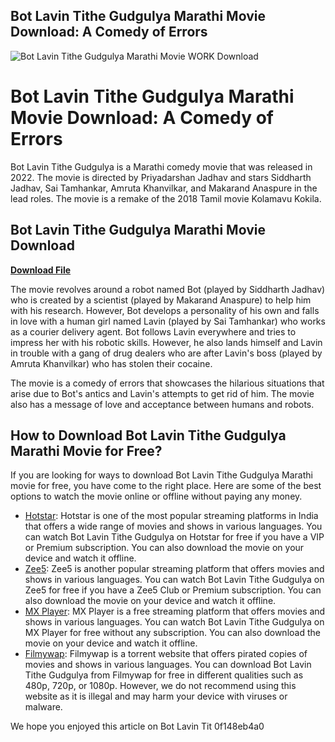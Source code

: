 ## Bot Lavin Tithe Gudgulya Marathi Movie Download: A Comedy of Errors

 
![Bot Lavin Tithe Gudgulya Marathi Movie WORK Download](https://m.media-amazon.com/images/M/MV5BYWQ5ODkyMmUtNDc0Ny00NjI4LWEzM2YtM2E5M2NhZDM1ZjNjXkEyXkFqcGdeQXVyNjkwOTg4MTA@._V1_FMjpg_UX1000_.jpg)

 
# Bot Lavin Tithe Gudgulya Marathi Movie Download: A Comedy of Errors
 <meta name="description" content="Bot Lavin Tithe Gudgulya is a Marathi comedy movie that revolves around a robot who falls in love with a human girl. Find out how to download the movie for free here."> 
Bot Lavin Tithe Gudgulya is a Marathi comedy movie that was released in 2022. The movie is directed by Priyadarshan Jadhav and stars Siddharth Jadhav, Sai Tamhankar, Amruta Khanvilkar, and Makarand Anaspure in the lead roles. The movie is a remake of the 2018 Tamil movie Kolamavu Kokila.
 
## Bot Lavin Tithe Gudgulya Marathi Movie Download


[**Download File**](https://www.google.com/url?q=https%3A%2F%2Fbytlly.com%2F2tL7Ct&sa=D&sntz=1&usg=AOvVaw08k1FAe5GK989XlLZjdJ3J)

 
The movie revolves around a robot named Bot (played by Siddharth Jadhav) who is created by a scientist (played by Makarand Anaspure) to help him with his research. However, Bot develops a personality of his own and falls in love with a human girl named Lavin (played by Sai Tamhankar) who works as a courier delivery agent. Bot follows Lavin everywhere and tries to impress her with his robotic skills. However, he also lands himself and Lavin in trouble with a gang of drug dealers who are after Lavin's boss (played by Amruta Khanvilkar) who has stolen their cocaine.
 
The movie is a comedy of errors that showcases the hilarious situations that arise due to Bot's antics and Lavin's attempts to get rid of him. The movie also has a message of love and acceptance between humans and robots.
 
## How to Download Bot Lavin Tithe Gudgulya Marathi Movie for Free?
 
If you are looking for ways to download Bot Lavin Tithe Gudgulya Marathi movie for free, you have come to the right place. Here are some of the best options to watch the movie online or offline without paying any money.
 
- [Hotstar](https://www.hotstar.com/in/movies/bot-lavin-tithe-gudgulya/1260066087): Hotstar is one of the most popular streaming platforms in India that offers a wide range of movies and shows in various languages. You can watch Bot Lavin Tithe Gudgulya on Hotstar for free if you have a VIP or Premium subscription. You can also download the movie on your device and watch it offline.
- [Zee5](https://www.zee5.com/movies/details/bot-lavin-tithe-gudgulya/0-0-361898): Zee5 is another popular streaming platform that offers movies and shows in various languages. You can watch Bot Lavin Tithe Gudgulya on Zee5 for free if you have a Zee5 Club or Premium subscription. You can also download the movie on your device and watch it offline.
- [MX Player](https://www.mxplayer.in/movie/watch-bot-lavin-tithe-gudgulya-movie-online-9c9f9b6f3b4e4c8c8f6d3e7c0d3f4d7b): MX Player is a free streaming platform that offers movies and shows in various languages. You can watch Bot Lavin Tithe Gudgulya on MX Player for free without any subscription. You can also download the movie on your device and watch it offline.
- [Filmywap](https://www.filmywap.com/marathi-movies/bot-lavin-tithe-gudgulya-2022-marathi-full-movie-download-480p-720p-filmywap/): Filmywap is a torrent website that offers pirated copies of movies and shows in various languages. You can download Bot Lavin Tithe Gudgulya from Filmywap for free in different qualities such as 480p, 720p, or 1080p. However, we do not recommend using this website as it is illegal and may harm your device with viruses or malware.

We hope you enjoyed this article on Bot Lavin Tit
 0f148eb4a0
